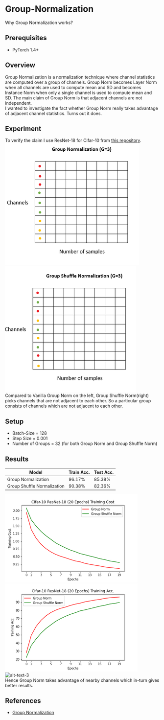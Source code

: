 # Group-Normalization
Why Group Normalization works?
## Prerequisites

- PyTorch 1.4+


## Overview

Group Normalization is a normalization technique where channel statistics are computed over a group of channels. Group Norm becomes Layer Norm when all channels are used to compute mean and SD and becomes Instance Norm when only a single channel is used to compute mean and SD. The main claim of Group Norm is that adjacent channels are not independent.<br>
I wanted to investigate the fact whether Group Norm really takes advantage of adjacent channel statistics. Turns out it does.

## Experiment

To verify the claim I use ResNet-18 for Cifar-10 from <a href = "https://github.com/kuangliu/pytorch-cifar">this repository</a>.<br>
![alt-text-1](images/GroupNormalization.PNG "GN1") ![alt-text-2](images/GroupShuffleNormalization.PNG "GSN1")<br>
Compared to Vanilla Group Norm on the left, Group Shuffle Norm(right) picks channels that are not adjacent to each other. So a particular group consists of channels which are not adjacent to each other.

## Setup

- Batch-Size = 128
- Step Size = 0.001
- Number of Groups = 32 (for both Group Norm and Group Shuffle Norm)

## Results
| Model   | Train Acc. | Test Acc.  |
| ------- | ---------- | ---------  |
| Group Normalization | 96.17% | 85.38% |  
| Group Shuffle Normalization| 90.38% | 82.36% |

![alt-text-1](images/cost.png "cost") ![alt-text-2](images/trainAcc.png "trainacc")![alt-text-3](testAcc.png "testacc")<br>
Hence Group Norm takes advantage of nearby channels which in-turn gives better results.

## References

- <a href = "https://arxiv.org/pdf/1803.08494.pdf">Group Normalization</a>
